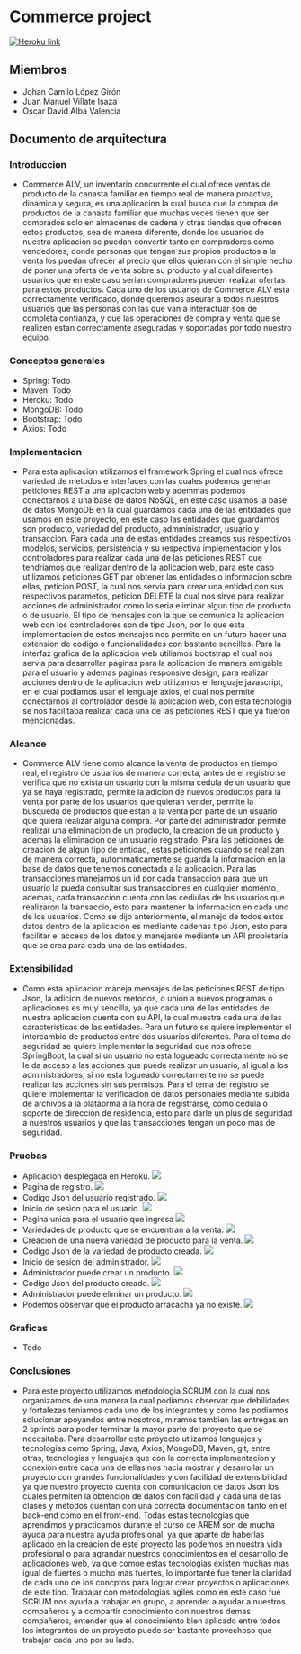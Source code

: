 # Commerce project
[![Heroku link](https://www.herokucdn.com/deploy/button.png)](https://commerce-project.herokuapp.com/)
## Miembros
- Johan Camilo López Girón
- Juan Manuel Villate Isaza
- Oscar David Alba Valencia

## Documento de arquitectura

### Introduccion
- Commerce ALV, un inventario concurrente el cual ofrece ventas de producto de la canasta familiar en tiempo real de manera proactiva, dinamica y segura, es una aplicacion la cual busca que la compra de productos de la canasta familiar que muchas veces tienen que ser comprados solo en almacenes de cadena y otras tiendas que ofrecen estos productos, sea de manera diferente, donde los usuarios de nuestra aplicacion se puedan convertir tanto en compradores como vendedores, donde personas que tengan sus propios productos a la venta los puedan ofrecer al precio que ellos quieran con el simple hecho de poner una oferta de venta sobre su producto y al cual diferentes usuarios que en este caso serian compradores pueden realizar ofertas para estos productos.
Cada uno de los usuarios de Commerce ALV esta correctamente verificado, donde queremos aseurar a todos nuestros usuarios que las personas con las que van a interactuar son de completa confianza, y que las operaciones de compra y venta que se realizen estan correctamente aseguradas y soportadas por todo nuestro equipo.
### Conceptos generales
- Spring: Todo
- Maven: Todo
- Heroku: Todo
- MongoDB: Todo
- Bootstrap: Todo
- Axios: Todo
### Implementacion
- Para esta aplicacion utilizamos el framework Spring el cual nos ofrece variedad de metodos e interfaces con las cuales podemos generar peticiones REST a una aplicacion web y ademmas podemos conectarnos a una base de datos NoSQL, en este caso usamos la base de datos MongoDB en la cual guardamos cada una de las entidades que usamos en este proyecto, en este caso las entidades que guardamos son producto, variedad del producto, admministrador, usuario y transaccion. Para cada una de estas entidades creamos sus respectivos modelos, servicios, persistencia y su respectiva implementacion y los controladores para realizar cada una de las peticiones REST que tendriamos que realizar dentro de la aplicacion web, para este caso utilizamos peticiones GET par obtener las entidades o informacion sobre ellas, peticion POST, la cual nos servia para crear una entidad con sus respectivos parametos, peticion DELETE la cual nos sirve para realizar acciones de administrador como lo seria eliminar algun tipo de producto o de usuario. El tipo de mensajes con la que se comunica la aplicacion web con los controladores son de tipo Json, por lo que esta implementacion de estos mensajes nos permite en un futuro hacer una extension de codigo o funcionalidades con bastante sencilles. Para la interfaz grafica de la aplicacion web utiliamos bootstrap el cual nos servia para desarrollar paginas para la aplicacion de manera amigable para el usuario y ademas paginas responsive design, para realizar acciones dentro de la aplicacion web utilizamos el lenguaje javascript, en el cual podiamos usar el lenguaje axios, el cual nos permite conectarnos al controlador desde la aplicacion web, con esta tecnologia se nos facilitaba realizar cada una de las peticiones REST que ya fueron mencionadas.
### Alcance
- Commerce ALV tiene como alcance la venta de productos en tiempo real, el registro de usuarios de manera correcta, antes de el registro se verifica que no exista un usuario con la misma cedula de un usuario que ya se haya registrado, permite la adicion de nuevos productos para la venta por parte de los usuarios que quieran vender, permite la busqueda de productos que estan a la venta por parte de un usuario que quiera realizar alguna compra. Por parte del administrador permite realizar una eliminacion de un producto, la creacion de un producto y ademas la eliminacion de un usuario registrado. Para las peticiones de creacion de algun tipo de entidad, estas peticiones cuando se realizan de manera correcta, autommaticamente se guarda la informacion en la base de datos que tenemos conectada a la aplicacion. Para las transacciones manejamos un id por cada transaccion para que un usuario la pueda consultar sus transacciones en cualquier momento, ademas, cada transaccion cuenta con las cediulas de los usuarios que realizaron la transaccio, esto para mantener la informacion en cada uno de los usuarios. Como se dijo anteriormente, el manejo de todos estos datos dentro de la aplicacion es mediante cadenas tipo Json, esto para facilitar el acceso de los datos y manejarse mediante un API propietaria que se crea para cada una de las entidades.
### Extensibilidad
- Como esta aplicacion maneja mensajes de las peticiones REST de tipo Json, la adicion de nuevos metodos, o union a nuevos programas o aplicaciones es muy sencilla, ya que cada una de las entidades de nuestra aplicacion cuenta con su API, la cual muestra cada una de las caracteristicas de las entidades. Para un futuro se quiere implementar el intercambio de productos entre dos usuarios diferentes.
Para el tema de seguridad se quiere implementar la seguridad que nos ofrece SpringBoot, la cual si un usuario no esta logueado correctamente no se le da acceso a las acciones que puede realizar un usuario, al igual a los administradores, si no esta logueado correctamente no se puede realizar las acciones sin sus permisos.
Para el tema del registro se quiere implementar la verificacion de datos personales mediante subida de archivos a la plataorma a la hora de registrarse, como cedula o soporte de direccion de residencia, esto para darle un plus de seguridad a nuestros usuarios y que las transacciones tengan un poco mas de seguridad.
### Pruebas
- Aplicacion desplegada en Heroku.
![](screenshots/appHeroku.png)
- Pagina de registro.
![](screenshots/appRegistro.png)
- Codigo Json del usuario registrado.
![](screenshots/apiRegistro.png)
- Inicio de sesion para el usuario.
![](screenshots/appInicio.png)
- Pagina unica para el usuario que ingresa
![](screenshots/appUsuario.png)
- Variedades de producto que se encuentran a la venta.
![](screenshots/appProductosVenta.png)
- Creacion de una nueva variedad de producto para la venta.
![](screenshots/appVariedadProducto.png)
- Codigo Json de la variedad de producto creada.
![](screenshots/apiVariedadProducto.png)
- Inicio de sesion del administrador.
![](screenshots/appInicioAdmin.png)
- Administrador puede crear un producto.
![](screenshots/appCrearProducto.png)
- Codigo Json del producto creado.
![](screenshots/apiCrearProducto.png)
- Administrador puede eliminar un producto.
![](screenshots/appEliminarProducto.png)
- Podemos observar que el producto arracacha ya no existe.
![](screenshots/apiEliminarProducto.png)
### Graficas
- Todo
### Conclusiones
- Para este proyecto utilizamos metodologia SCRUM con la cual nos organizamos de una manera la cual podiamos observar que debilidades y fortalezas teniamos cada uno de los integrantes y como las podiamos solucionar apoyandos entre nosotros, miramos tambien las entregas en 2 sprints para poder terminar la mayor parte del proyecto que se necesitaba.
Para desarrollar este proyecto utlizamos lenguajes y tecnologias como Spring, Java, Axios, MongoDB, Maven, git, entre otras, tecnologias y lenguajes que con la correcta implementacion y conexion entre cada una de ellas nos hacia mostrar y desarrollar un proyecto con grandes funcionalidades y con facilidad de extensibilidad ya que nuestro proyecto cuenta con comunicacion de datos Json los cuales permiten la obtencion de datos con facilidad y cada una de las clases y metodos cuentan con una correcta documentacion tanto en el back-end como en el front-end.
Todas estas tecnologias que aprendimos y practicamos durante el curso de AREM son de mucha ayuda para nuestra ayuda profesional, ya que aparte de haberlas aplicado en la creacion de este proyecto las podemos en nuestra vida profesional o para agrandar nuestros conocimientos en el desarrollo de aplicaciones web, ya que comoe estas tecnologias existen muchas mas igual de fuertes o mucho mas fuertes, lo importante fue tener la claridad de cada uno de los concptos para lograr crear proyectos o aplicaciones de este tipo.
Trabajar con metodologias agiles como en este caso fue SCRUM nos ayuda a trabajar en grupo, a aprender a ayudar a nuestros compañeros y a compartir conocimiento con nuestros demas compañeros, entender que el conocimiento bien aplicado entre todos los integrantes de un proyecto puede ser bastante provechoso que trabajar cada uno por su lado.
